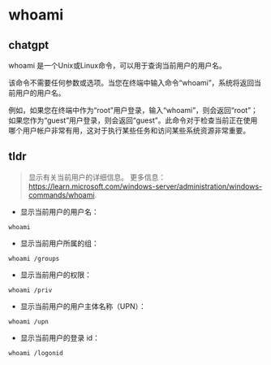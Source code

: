 # whoami 
## chatgpt 
whoami 是一个Unix或Linux命令，可以用于查询当前用户的用户名。

该命令不需要任何参数或选项。当您在终端中输入命令“whoami”，系统将返回当前用户的用户名。

例如，如果您在终端中作为“root”用户登录，输入“whoami”，则会返回“root”；如果您作为“guest”用户登录，则会返回“guest”。此命令对于检查当前正在使用哪个用户帐户非常有用，这对于执行某些任务和访问某些系统资源非常重要。 

## tldr 
 
> 显示有关当前用户的详细信息。
> 更多信息：<https://learn.microsoft.com/windows-server/administration/windows-commands/whoami>.

- 显示当前用户的用户名：

`whoami`

- 显示当前用户所属的组：

`whoami /groups`

- 显示当前用户的权限：

`whoami /priv`

- 显示当前用户的用户主体名称（UPN）：

`whoami /upn`

- 显示当前用户的登录 id：

`whoami /logonid`
